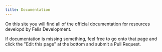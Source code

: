 ```yaml
---
title: Documentation
---
```

On this site you will find all of the official documentation for resources developd by Felis Development.

If documentation is missing something, feel free to go onto that page
and click the "Edit this page" at the bottom and submit a Pull Request.<br/><br/><br/>
